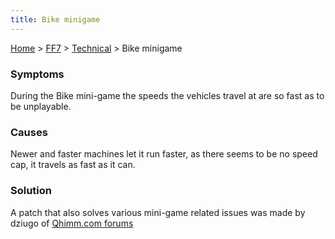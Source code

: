 ```yaml
---
title: Bike minigame
---
```


[Home](../../Main%20Page.md) > [FF7](../../FF7.md) > [Technical](../Technical.md) > Bike minigame

### Symptoms

During the Bike mini-game the speeds the vehicles travel at are so fast
as to be unplayable.

### Causes

Newer and faster machines let it run faster, as there seems to be no
speed cap, it travels as fast as it can.

### Solution

A patch that also solves various mini-game related issues was made by
dziugo of [Qhimm.com forums][]

  [Qhimm.com forums]: http://forums.qhimm.com/index.php?topic=4554.0
